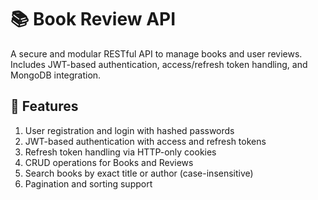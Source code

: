 # 📚 Book Review API

A secure and modular RESTful API to manage books and user reviews. Includes JWT-based authentication, access/refresh token handling, and MongoDB integration.

## 🚀 Features

1. User registration and login with hashed passwords
2. JWT-based authentication with access and refresh tokens
3. Refresh token handling via HTTP-only cookies
4. CRUD operations for Books and Reviews
5. Search books by exact title or author (case-insensitive)
6. Pagination and sorting support
